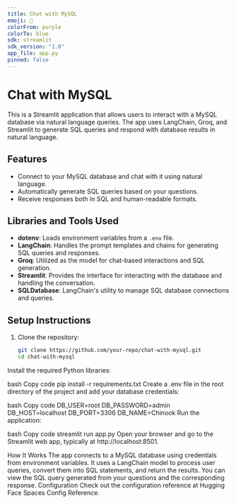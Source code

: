 ```yaml
---
title: Chat with MySQL
emoji: 💬
colorFrom: purple
colorTo: blue
sdk: streamlit
sdk_version: "1.0"
app_file: app.py
pinned: false
---
```


# Chat with MySQL

This is a Streamlit application that allows users to interact with a MySQL database via natural language queries. The app uses LangChain, Groq, and Streamlit to generate SQL queries and respond with database results in natural language.

## Features
- Connect to your MySQL database and chat with it using natural language.
- Automatically generate SQL queries based on your questions.
- Receive responses both in SQL and human-readable formats.

## Libraries and Tools Used
- **dotenv**: Loads environment variables from a `.env` file.
- **LangChain**: Handles the prompt templates and chains for generating SQL queries and responses.
- **Groq**: Utilized as the model for chat-based interactions and SQL generation.
- **Streamlit**: Provides the interface for interacting with the database and handling the conversation.
- **SQLDatabase**: LangChain's utility to manage SQL database connections and queries.
  
## Setup Instructions

1. Clone the repository:
   ```bash
   git clone https://github.com/your-repo/chat-with-mysql.git
   cd chat-with-mysql
Install the required Python libraries:

bash
Copy code
pip install -r requirements.txt
Create a .env file in the root directory of the project and add your database credentials:

bash
Copy code
DB_USER=root
DB_PASSWORD=admin
DB_HOST=localhost
DB_PORT=3306
DB_NAME=Chinook
Run the application:

bash
Copy code
streamlit run app.py
Open your browser and go to the Streamlit web app, typically at http://localhost:8501.

How It Works
The app connects to a MySQL database using credentials from environment variables.
It uses a LangChain model to process user queries, convert them into SQL statements, and return the results.
You can view the SQL query generated from your questions and the corresponding response.
Configuration
Check out the configuration reference at Hugging Face Spaces Config Reference.

